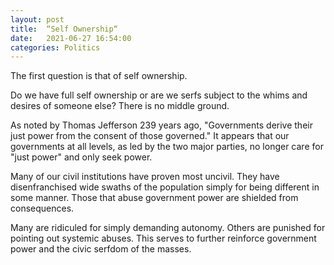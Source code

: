 ```yaml
---
layout: post
title:  “Self Ownership“
date:   2021-06-27 16:54:00
categories: Politics 
---
```


The first question is that of self ownership.

Do we have full self ownership or are we serfs subject to the whims and desires of someone else?  There is no middle ground.

As noted by Thomas Jefferson 239 years ago, "Governments derive their just power from the consent of those governed."  It appears that our governments at all levels, as led by the two major parties, no longer care for "just power" and only seek power.  

Many of our civil institutions have proven most uncivil.  They have disenfranchised wide swaths of the population simply for being different in some manner.  Those that abuse government power are shielded from consequences.  

Many are ridiculed for simply demanding autonomy.  Others are punished for pointing out systemic abuses.  This serves to further reinforce government power and the civic serfdom of the masses.
